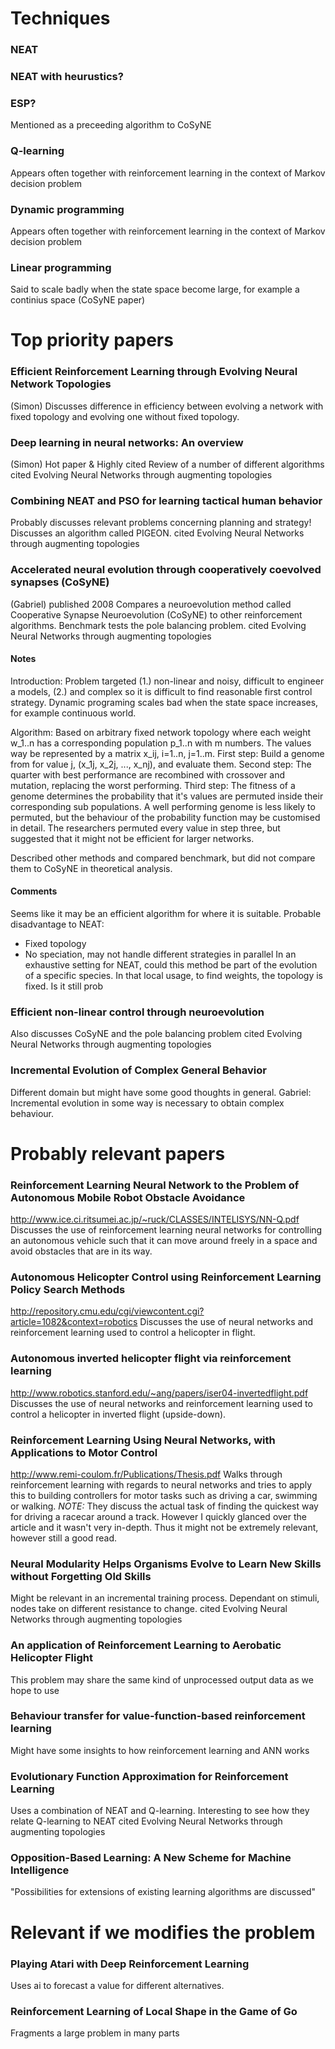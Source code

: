 # Techniques 

### NEAT

### NEAT with heurustics?

### ESP?
Mentioned as a preceeding algorithm to CoSyNE

### Q-learning
Appears often together with reinforcement learning in the context of Markov decision problem

### Dynamic programming
Appears often together with reinforcement learning in the context of Markov decision problem

### Linear programming
Said to scale badly when the state space become large, for example a continius space (CoSyNE paper)




# Top priority papers

###

### Efficient Reinforcement Learning through Evolving Neural Network Topologies
(Simon)
Discusses difference in efficiency between evolving a network with fixed topology and evolving one without fixed topology. 

### Deep learning in neural networks: An overview 
(Simon)
Hot paper & Highly cited
Review of a number of different algorithms
cited Evolving Neural Networks through augmenting topologies

### Combining NEAT and PSO for learning tactical human behavior
Probably discusses relevant problems concerning planning and strategy! Discusses an algorithm called PIGEON.
cited Evolving Neural Networks through augmenting topologies

### Accelerated neural evolution through cooperatively coevolved synapses (CoSyNE)
(Gabriel)
published 2008
Compares a neuroevolution method called Cooperative Synapse Neuroevolution (CoSyNE) to other reinforcement algorithms.
Benchmark tests the pole balancing problem.
cited Evolving Neural Networks through augmenting topologies

#### Notes
Introduction: Problem targeted (1.) non-linear and noisy, difficult to engineer a models, (2.) and complex so it is difficult to find reasonable first control strategy.
Dynamic programing scales bad when the state space increases, for example continuous world.

Algorithm: Based on arbitrary fixed network topology where each weight w_1..n has a corresponding population p_1..n with m numbers. The values way be represented by a matrix x_ij, i=1..n, j=1..m.
First step: Build a genome from for value j, (x_1j, x_2j, ..., x_nj), and evaluate them. 
Second step: The quarter with best performance are recombined with crossover and mutation, replacing the worst performing.
Third step: The fitness of a genome determines the probability that it's values are permuted inside their corresponding sub populations. A well performing genome is less likely to permuted, but the behaviour of the probability function may be customised in detail.
The researchers permuted every value in step three, but suggested that it might not be efficient for larger networks.

Described other methods and compared benchmark, but did not compare them to CoSyNE in theoretical analysis.

#### Comments
Seems like it may be an efficient algorithm for where it is suitable. 
Probable disadvantage to NEAT:
 - Fixed topology
 - No speciation, may not handle different strategies in parallel
In an exhaustive setting for NEAT, could this method be part of the evolution of a specific species. In that local usage, to find weights, the topology is fixed. Is it still prob

### Efficient non-linear control through neuroevolution
Also discusses CoSyNE and the pole balancing problem
cited Evolving Neural Networks through augmenting topologies

### Incremental Evolution of Complex General Behavior
Different domain but might have some good thoughts in general.
Gabriel: Incremental evolution in some way is necessary to obtain complex behaviour.



# Probably relevant papers

### Reinforcement Learning Neural Network to the Problem of Autonomous Mobile Robot Obstacle Avoidance
http://www.ice.ci.ritsumei.ac.jp/~ruck/CLASSES/INTELISYS/NN-Q.pdf
Discusses the use of reinforcement learning neural networks for controlling an autonomous vehicle such that it can move around freely in a space and avoid obstacles that are in its way.

### Autonomous Helicopter Control using Reinforcement Learning Policy Search Methods
http://repository.cmu.edu/cgi/viewcontent.cgi?article=1082&context=robotics
Discusses the use of neural networks and reinforcement learning used to control a helicopter in flight.

### Autonomous inverted helicopter flight via reinforcement learning
http://www.robotics.stanford.edu/~ang/papers/iser04-invertedflight.pdf
Discusses the use of neural networks and reinforcement learning used to control a helicopter in inverted flight (upside-down).

### Reinforcement Learning Using Neural Networks, with Applications to Motor Control
http://www.remi-coulom.fr/Publications/Thesis.pdf
Walks through reinforcement learning with regards to neural networks and tries to apply this to building controllers for motor tasks such as driving a car, swimming or walking.
*NOTE:* They discuss the actual task of finding the quickest way for driving a racecar around a track. However I quickly glanced over the article and it wasn't very in-depth. Thus it might not be extremely relevant, however still a good read.

### Neural Modularity Helps Organisms Evolve to Learn New Skills without Forgetting Old Skills
Might be relevant in an incremental training process. Dependant on stimuli, nodes take on different resistance to change.
cited Evolving Neural Networks through augmenting topologies

### An application of Reinforcement Learning to Aerobatic Helicopter Flight
This problem may share the same kind of unprocessed output data as we hope to use

### Behaviour transfer for value-function-based reinforcement learning
Might have some insights to how reinforcement learning and ANN works

### Evolutionary Function Approximation for Reinforcement Learning
Uses a combination of NEAT and Q-learning. Interesting to see how they relate Q-learning to NEAT
cited Evolving Neural Networks through augmenting topologies

### Opposition-Based Learning: A New Scheme for Machine Intelligence
"Possibilities for extensions of existing learning algorithms are discussed"



# Relevant if we modifies the problem
### Playing Atari with Deep Reinforcement Learning
Uses ai to forecast a value for different alternatives.

### Reinforcement Learning of Local Shape in the Game of Go
Fragments a large problem in many parts
